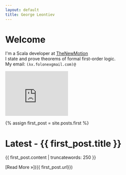 ```yaml
---
layout: default
title: George Leontiev
---
```



# Welcome #

I'm a Scala developer at <a href="http://thenewmotion.com/">TheNewMotion</a><br />
I state and prove theorems of formal first-order logic.<br />
My email: `(λx.folonexgmail.com)@`

<iframe src="http://githubbadge.appspot.com/badge/folone" style="border: 0; height: 142px; width: 200px; overflow: hidden;" frameborder="0"></iframe>

{% assign first_post = site.posts.first %}

# Latest - {{ first_post.title }} #

{{ first_post.content | truncatewords: 250 }}


[Read More &raquo;]({{ first_post.url}})




